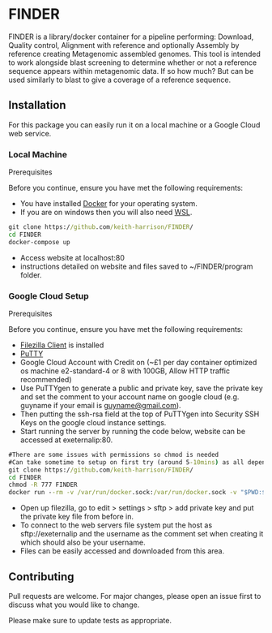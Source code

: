 # FINDER
FINDER is a library/docker container for a pipeline performing: Download, Quality control, Alignment with reference and optionally Assembly by reference creating Metagenomic assembled genomes.
This tool is intended to work alongside blast screening to determine whether or not a reference sequence appears within metagenomic data. If so how much? But can be used similarly to blast to give a coverage of a reference sequence.

## Installation
For this package you can easily run it on a local machine or a Google Cloud web service.

### Local Machine

Prerequisites

Before you continue, ensure you have met the following requirements:
* You have installed [Docker](https://docs.docker.com/get-docker/) for your operating system.
* If you are on windows then you will also need [WSL](https://docs.microsoft.com/en-us/windows/wsl/install-win10).
```bat
git clone https://github.com/keith-harrison/FINDER/
cd FINDER
docker-compose up 
```
* Access website at localhost:80
* instructions detailed on website and files saved to ~/FINDER/program folder.

### Google Cloud Setup

Prerequisites

Before you continue, ensure you have met the following requirements:
* [Filezilla Client](https://filezilla-project.org/) is installed 
* [PuTTY](https://www.putty.org/)
* Google Cloud Account with Credit on (~£1 per day container optimized os machine e2-standard-4 or 8 with 100GB, Allow HTTP traffic recommended)
* Use PuTTYgen to generate a public and private key, save the private key and set the comment to your account name on google cloud (e.g. guyname if your email is guyname@gmail.com).
* Then putting the ssh-rsa field at the top of PuTTYgen into Security SSH Keys on the google cloud instance settings.
* Start running the server by running the code below, website can be accessed at exeternalip:80.
```bat
#There are some issues with permissions so chmod is needed
#Can take sometime to setup on first try (around 5-10mins) as all dependencies are downloaded.
git clone https://github.com/keith-harrison/FINDER/
cd FINDER
chmod -R 777 FINDER 
docker run --rm -v /var/run/docker.sock:/var/run/docker.sock -v "$PWD:$PWD" -w="$PWD" docker/compose:1.24.0 up
```
* Open up filezilla, go to edit > settings > sftp > add private key and put the private key file from before in.
* To connect to the web servers file system put the host as sftp://exeternalip and the username as the comment set when creating it which should also be your username. 
* Files can be easily accessed and downloaded from this area.
## Contributing
Pull requests are welcome. For major changes, please open an issue first to discuss what you would like to change.

Please make sure to update tests as appropriate.
